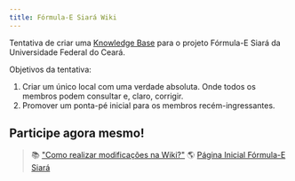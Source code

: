 ```yaml
---
title: Fórmula-E Siará Wiki
---
```


Tentativa de criar uma [Knowledge Base](https://pt.wikipedia.org/wiki/Base_de_conhecimento) para o projeto Fórmula-E Siará da Universidade Federal do Ceará.

Objetivos da tentativa:

1. Criar um único local com uma verdade absoluta. Onde todos os membros podem consultar e, claro, corrigir.
2. Promover um ponta-pé inicial para os membros recém-ingressantes.

## Participe agora mesmo!
> 📚 ["Como realizar modificações na Wiki?"](notes/comorealizarmodificações.md)
> 🌎 [Página Inicial Fórmula-E Siará](/notes/FESiará.md)